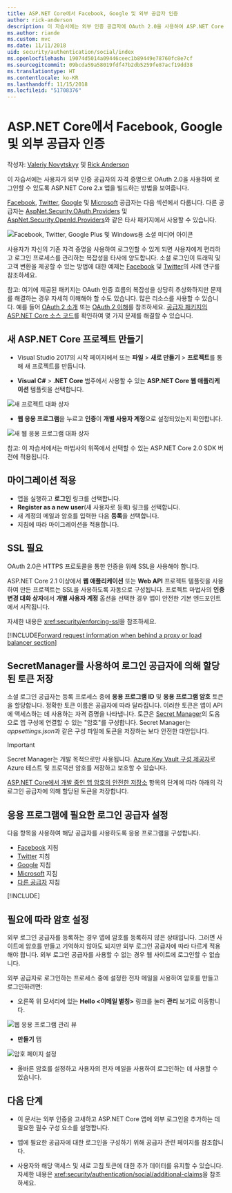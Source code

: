 ```yaml
---
title: ASP.NET Core에서 Facebook, Google 및 외부 공급자 인증
author: rick-anderson
description: 이 자습서에는 외부 인증 공급자에 OAuth 2.0을 사용하여 ASP.NET Core 2.x 앱을 빌드하는 방법을 보여줍니다.
ms.author: riande
ms.custom: mvc
ms.date: 11/11/2018
uid: security/authentication/social/index
ms.openlocfilehash: 19074d5014a09446ceec1b89449e78760fc8e7cf
ms.sourcegitcommit: 09bcda59a58019fdf47b2db5259fe87acf19dd38
ms.translationtype: HT
ms.contentlocale: ko-KR
ms.lasthandoff: 11/15/2018
ms.locfileid: "51708376"
---
```

# <a name="facebook-google-and-external-provider-authentication-in-aspnet-core"></a>ASP.NET Core에서 Facebook, Google 및 외부 공급자 인증

작성자: [Valeriy Novytskyy](https://github.com/01binary) 및 [Rick Anderson](https://twitter.com/RickAndMSFT)

이 자습서에는 사용자가 외부 인증 공급자의 자격 증명으로 OAuth 2.0을 사용하여 로그인할 수 있도록 ASP.NET Core 2.x 앱을 빌드하는 방법을 보여줍니다.

[Facebook](xref:security/authentication/facebook-logins), [Twitter](xref:security/authentication/twitter-logins), [Google](xref:security/authentication/google-logins) 및 [Microsoft](xref:security/authentication/microsoft-logins) 공급자는 다음 섹션에서 다룹니다. 다른 공급자는 [AspNet.Security.OAuth.Providers](https://github.com/aspnet-contrib/AspNet.Security.OAuth.Providers) 및 [AspNet.Security.OpenId.Providers](https://github.com/aspnet-contrib/AspNet.Security.OpenId.Providers)와 같은 타사 패키지에서 사용할 수 있습니다.

![Facebook, Twitter, Google Plus 및 Windows용 소셜 미디어 아이콘](index/_static/social.png)

사용자가 자신의 기존 자격 증명을 사용하여 로그인할 수 있게 되면 사용자에게 편리하고 로그인 프로세스를 관리하는 복잡성을 타사에 양도합니다. 소셜 로그인이 트래픽 및 고객 변환을 제공할 수 있는 방법에 대한 예제는 [Facebook](https://www.facebook.com/unsupportedbrowser) 및 [Twitter](https://dev.twitter.com/resources/case-studies)의 사례 연구를 참조하세요.

참고: 여기에 제공된 패키지는 OAuth 인증 흐름의 복잡성을 상당히 추상화하지만 문제를 해결하는 경우 자세히 이해해야 할 수도 있습니다. 많은 리소스를 사용할 수 있습니다. 예를 들어 [OAuth 2 소개](https://www.digitalocean.com/community/tutorials/an-introduction-to-oauth-2) 또는 [OAuth 2 이해](http://www.bubblecode.net/2016/01/22/understanding-oauth2/)를 참조하세요. [공급자 패키지의 ASP.NET Core 소스 코드](https://github.com/aspnet/Security/tree/master/src)를 확인하여 몇 가지 문제를 해결할 수 있습니다.

## <a name="create-a-new-aspnet-core-project"></a>새 ASP.NET Core 프로젝트 만들기

* Visual Studio 2017의 시작 페이지에서 또는 **파일** > **새로 만들기** > **프로젝트**를 통해 새 프로젝트를 만듭니다.

* **Visual C#** > **.NET Core** 범주에서 사용할 수 있는 **ASP.NET Core 웹 애플리케이션** 템플릿을 선택합니다.

![새 프로젝트 대화 상자](index/_static/new-project.png)

* **웹 응용 프로그램**을 누르고 **인증**이 **개별 사용자 계정**으로 설정되었는지 확인합니다.

![새 웹 응용 프로그램 대화 상자](index/_static/select-project.png)

참고: 이 자습서에서는 마법사의 위쪽에서 선택할 수 있는 ASP.NET Core 2.0 SDK 버전에 적용됩니다.

## <a name="apply-migrations"></a>마이그레이션 적용

* 앱을 실행하고 **로그인** 링크를 선택합니다.
* **Register as a new user**(새 사용자로 등록) 링크를 선택합니다.
* 새 계정의 메일과 암호를 입력한 다음 **등록**을 선택합니다.
* 지침에 따라 마이그레이션을 적용합니다.

## <a name="require-ssl"></a>SSL 필요

OAuth 2.0은 HTTPS 프로토콜을 통한 인증을 위해 SSL을 사용해야 합니다.

ASP.NET Core 2.1 이상에서 **웹 애플리케이션** 또는 **Web API** 프로젝트 템플릿을 사용하여 만든 프로젝트는 SSL을 사용하도록 자동으로 구성됩니다. 프로젝트 마법사의 **인증 변경 대화 상자**에서 **개별 사용자 계정** 옵션을 선택한 경우 앱이 안전한 기본 엔드포인트에서 시작됩니다.

자세한 내용은 <xref:security/enforcing-ssl>을 참조하세요.

[!INCLUDE[Forward request information when behind a proxy or load balancer section](includes/forwarded-headers-middleware.md)]

## <a name="use-secretmanager-to-store-tokens-assigned-by-login-providers"></a>SecretManager를 사용하여 로그인 공급자에 의해 할당된 토큰 저장

소셜 로그인 공급자는 등록 프로세스 중에 **응용 프로그램 ID** 및 **응용 프로그램 암호** 토큰을 할당합니다. 정확한 토큰 이름은 공급자에 따라 달라집니다. 이러한 토큰은 앱이 API에 액세스하는 데 사용하는 자격 증명을 나타냅니다. 토큰은 [Secret Manager](xref:security/app-secrets#secret-manager)의 도움으로 앱 구성에 연결할 수 있는 "암호"를 구성합니다. Secret Manager는 *appsettings.json*과 같은 구성 파일에 토큰을 저장하는 보다 안전한 대안입니다.

> [!IMPORTANT]
> Secret Manager는 개발 목적으로만 사용됩니다. [Azure Key Vault 구성 제공자](xref:security/key-vault-configuration)로 Azure 테스트 및 프로덕션 암호를 저장하고 보호할 수 있습니다.

[ASP.NET Core에서 개발 중인 앱 암호의 안전한 저장소](xref:security/app-secrets) 항목의 단계에 따라 아래의 각 로그인 공급자에 의해 할당된 토큰을 저장합니다.

## <a name="setup-login-providers-required-by-your-application"></a>응용 프로그램에 필요한 로그인 공급자 설정

다음 항목을 사용하여 해당 공급자를 사용하도록 응용 프로그램을 구성합니다.

* [Facebook](xref:security/authentication/facebook-logins) 지침
* [Twitter](xref:security/authentication/twitter-logins) 지침
* [Google](xref:security/authentication/google-logins) 지침
* [Microsoft](xref:security/authentication/microsoft-logins) 지침
* [다른 공급자](xref:security/authentication/otherlogins) 지침

[!INCLUDE[](includes/chain-auth-providers.md)]

## <a name="optionally-set-password"></a>필요에 따라 암호 설정

외부 로그인 공급자를 등록하는 경우 앱에 암호를 등록하지 않은 상태입니다. 그러면 사이트에 암호를 만들고 기억하지 않아도 되지만 외부 로그인 공급자에 따라 다르게 적용해야 합니다. 외부 로그인 공급자를 사용할 수 없는 경우 웹 사이트에 로그인할 수 없습니다.

외부 공급자로 로그인하는 프로세스 중에 설정한 전자 메일을 사용하여 암호를 만들고 로그인하려면:

* 오른쪽 위 모서리에 있는 **Hello &lt;이메일 별칭&gt;** 링크를 눌러 **관리** 보기로 이동합니다.

![웹 응용 프로그램 관리 뷰](index/_static/pass1a.png)

* **만들기** 탭

![암호 페이지 설정](index/_static/pass2a.png)

* 올바른 암호를 설정하고 사용자의 전자 메일을 사용하여 로그인하는 데 사용할 수 있습니다.

## <a name="next-steps"></a>다음 단계

* 이 문서는 외부 인증을 고새하고 ASP.NET Core 앱에 외부 로그인을 추가하는 데 필요한 필수 구성 요소를 설명합니다.

* 앱에 필요한 공급자에 대한 로그인을 구성하기 위해 공급자 관련 페이지를 참조합니다.

* 사용자와 해당 액세스 및 새로 고침 토큰에 대한 추가 데이터를 유지할 수 있습니다. 자세한 내용은 <xref:security/authentication/social/additional-claims>을 참조하세요.
